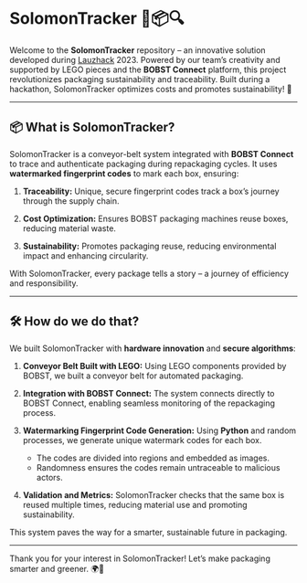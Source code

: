# SolomonTracker 🚚📦🔍

Welcome to the **SolomonTracker** repository – an 
innovative solution developed during [Lauzhack](https://lauzhack.com) 
2023. Powered by our team’s creativity and supported 
by LEGO pieces and the **BOBST Connect** platform, 
this project revolutionizes packaging sustainability 
and traceability. Built during a hackathon, 
SolomonTracker optimizes costs and promotes 
sustainability! 🌱

---

## 📦 What is SolomonTracker?

SolomonTracker is a conveyor-belt system integrated 
with **BOBST Connect** to trace and authenticate 
packaging during repackaging cycles. It uses 
**watermarked fingerprint codes** to mark each box, 
ensuring:

1. **Traceability:** Unique, secure fingerprint 
   codes track a box’s journey through the supply 
   chain.  

2. **Cost Optimization:** Ensures BOBST packaging 
   machines reuse boxes, reducing material waste.  

3. **Sustainability:** Promotes packaging reuse, 
   reducing environmental impact and enhancing 
   circularity.  

With SolomonTracker, every package tells a story – a 
journey of efficiency and responsibility.

---

## 🛠 How do we do that?

We built SolomonTracker with **hardware innovation** 
and **secure algorithms**:

1. **Conveyor Belt Built with LEGO:** Using LEGO 
   components provided by BOBST, we built a conveyor 
   belt for automated packaging.  

2. **Integration with BOBST Connect:** The system 
   connects directly to BOBST Connect, enabling 
   seamless monitoring of the repackaging process.  

3. **Watermarking Fingerprint Code Generation:** 
   Using **Python** and random processes, we generate 
   unique watermark codes for each box.  
   - The codes are divided into regions and embedded 
     as images.  
   - Randomness ensures the codes remain untraceable 
     to malicious actors.

4. **Validation and Metrics:** SolomonTracker checks 
   that the same box is reused multiple times, 
   reducing material use and promoting sustainability.  

This system paves the way for a smarter, sustainable 
future in packaging.

---

Thank you for your interest in SolomonTracker! Let’s 
make packaging smarter and greener. 🌍🚀  
